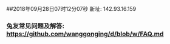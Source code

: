 ##2018年09月28日07时12分07秒 新址: 142.93.16.159
### 兔友常见问题及解答: https://github.com/wanggonging/d/blob/w/FAQ.md
